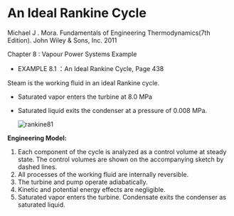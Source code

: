 # An Ideal Rankine Cycle    

 Michael J . Mora. Fundamentals of Engineering Thermodynamics(7th Edition). John Wiley & Sons, Inc. 2011

 Chapter 8 : Vapour Power Systems Example

* EXAMPLE 8.1 ：An Ideal Rankine  Cycle, Page 438

Steam is the working fluid in an ideal Rankine cycle. 

* Saturated vapor enters the turbine at 8.0 MPa 
   
* Saturated liquid exits the condenser at a pressure of 0.008 MPa. 

  ![rankine81](./img/rankine81.jpg)


**Engineering Model:**

1. Each component of the cycle is analyzed as a control volume at steady state. The control volumes are shown on the accompanying sketch by dashed lines.
2.  All processes of the working fluid are internally reversible.
3.  The turbine and pump operate adiabatically.
4.  Kinetic and potential energy effects are negligible.
5.  Saturated vapor enters the turbine. Condensate exits the condenser as saturated liquid. 
